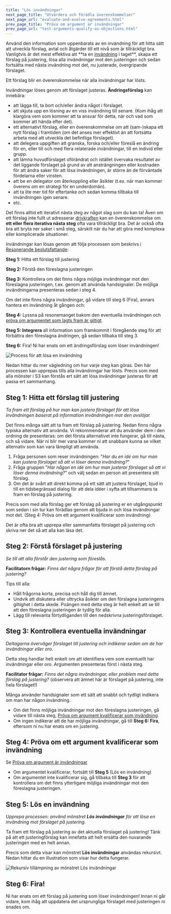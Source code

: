 ```yaml
---
title: "Lös invändningar"
next_page_title: "Utvärdera och förädla överenskommelser"
next_page_url: "evaluate-and-evolve-agreements.html"
prev_page_title: "Pröva om argument är invändningar"
prev_page_url: "test-arguments-qualify-as-objections.html"
---
```



<div class="card summary"><div class="card-body">Använd den information som uppenbarats av en invändning för att hitta sätt att utveckla förslag, avtal och åtgärder till ett nivå som är tillräckligt bra. 
</div></div>
Vanligtvis är det mest effektiva att **ta en  <a href="glossary.html#entry-objection" class="glossary-tooltip" data-toggle="tooltip" title="Invändning: Ett argument – i relation till ett förslag, avtal, en aktivitet eller det rådande läget – som avslöjar konsekvenser eller risker bör undvikas, eller visar på värdefull förbättring.">invändning</a> i taget**, skapa ett förslag på justering, lösa alla invändningar mot den justeringen och sedan fortsätta med nästa invändning mot det, nu justerade, övergripande förslaget.

Ett förslag blir en överenskommelse när alla invändningar har lösts.

Invändningar löses genom att förslaget justeras. **Ändringsförslag** kan innebära:

- att lägga till, ta bort och/eller ändra något i förslaget.
- att skjuta upp en lösning av en viss invändning till senare. (Kom ihåg att klargöra vem som kommer att ta ansvar för detta, när och vad som kommer att hända efter det).
- ett alternativt förslag, eller en överenskommelse om att (sam-)skapa ett nytt förslag i framtiden (om det anses mer effektivt än att fortsätta arbeta med att utveckla det befintliga förslaget).
- att delegera uppgiften att granska, forska och/eller föreslå en ändring för en, eller till och med flera relaterade invändningar, till en individ eller grupp.
- att lämna huvudförslaget oförändrat och istället övervaka resultatet av det liggande förslaget på grund av att ansträngningen eller kostnaden för att ändra saker för att lösa invändningen, är större än de förväntade fördelarna eller vinsten.
- att be en delegator om återkoppling eller åsikter (t.ex. när man kommer överens om en strategi för en underdomän).
- att ta lite mer tid för eftertanke och sedan komma tillbaka till invändningen igen senare.
- etc.

Det finns alltid ett iterativt nästa steg av något slag som du kan ta! Även om ett förslag inte fullt ut adresserar <a href="glossary.html#entry-driver" class="glossary-tooltip" data-toggle="tooltip" title="Drivkraft: En persons eller grupps motiv för att agera på en specifik situation.">drivkraften</a> kan en överenskommelse om **ett eller flera iterativa nästa steg** ofta vara tillräckligt bra. Det är också ofta bra att bryta ner saker i små steg, särskilt när du har att göra med komplexa eller komplicerade situationer.

Invändningar kan lösas genom att följa processen som beskrivs i [Resonerande beslutsfattande](reasoned-decision-making.html):

**Steg 1:** Hitta ett förslag till justering

**Steg 2:** Förstå den föreslagna justeringen

**Steg 3:** Kontrollera om det finns några möjliga invändningar mot den föreslagna justeringen, t.ex. genom att använda handsignaler. De möjliga invändningarna presenteras sedan i steg 4.

Om det inte finns några invändningar, gå vidare till steg 6 (Fira), annars hantera en invändning åt gången och:

**Steg 4:** Lyssna på resonemanget bakom den eventuella invändningen och [pröva om argumentet som lagts fram är giltigt](test-arguments-qualify-as-objections.html).

**Steg 5: Integrera** all information som framkommit i föregående steg för att förbättra den föreslagna ändringen, gå sedan tillbaka till steg 3.

**Steg 6:** Fira! Ni har enats om ett ändringsförslag som löser invändningen!

![Process för att lösa en invändning](img/agreements/resolve-objections.png)

Nedan hittar du mer vägledning om hur varje steg kan göras. Den här processen kan upprepas tills alla invändningar har lösts. Precis som med alla mönster i S3 kan förstås ert sätt att lösa invändningar justeras för att passa ert sammanhang.


## Steg 1: Hitta ett förslag till justering

*Ta fram ett förslag på hur man kan justera förslaget för att lösa invändningen baserat på information invändningen mot den avslöjar.*

Det finns många sätt att ta fram ett förslag på justering. Nedan finns några typiska alternativ att använda. Vi rekommenderar att du använder dem i den ordning de presenteras: om det första alternativet inte fungerar, gå till nästa, och så vidare. När ni blir mer vana kommer ni att snabbare kunna se vilket alternativ som kan vara lämpligt att använda.

1. Fråga personen som reser invändningen: "*Har du en idé om hur man kan justera förslaget så att vi löser denna invändning?*"
2. Fråga gruppen ”*Har någon en idé om hur man justerar förslaget så att vi löser denna invändning?*” och välj sedan en person att presentera sitt förslag.
3. Om det är svårt att direkt komma på ett sätt att justera förslaget, bjud in till en tidsbegränsad dialog för att dela idéer i syfta att tillsammans ta fram en förslag på justering.

Precis som med alla förslag ger ett förslag på justering er en utgångspunkt som sedan i sin tur kan förädlas genom att bjuda in och lösa invändningar mot det. (Steg 4: Pröva om ett argument kvalificerar som invändning)

Det är ofta bra att upprepa eller sammanfatta förslaget på justering och skriva ner det så att alla kan läsa det.


## Steg 2: Förstå förslaget på justering

*Se till att alla förstår den justering som föreslås.*

**Facilitatorn frågar:** _Finns det några frågor för att förstå detta förslag på justering?_

Tips till alla:

- Håll frågorna korta, precisa och håll dig till ämnet.
- Undvik att diskutera eller uttrycka åsikter om den förslagna justeringens giltighet i detta skede. Poängen med detta steg är helt enkelt att se till att den föreslagna justeringen är tydlig för alla.
- Lägg till relevanta förtydliganden till den nedskrivna justeringsförslaget.


## Steg 3: Kontrollera eventuella invändningar

*Deltagarna överväger förslaget till justering och indikerar sedan om de har invändningar eller oro.*

Detta steg handlar helt enkelt om att identifiera vem som eventuellt har invändningar eller oro. Argumenten presenteras först i nästa steg.

**Facilitator frågar:** *Finns det några invändningar, eller problem med detta förslag på justering?* (observera att ämnet här är förslaget på justering, inte hela förslaget!)

Många använder handsignaler som ett sätt att snabbt och tydligt indikera om man har någon invändning.

- Om det finns möjliga invändningar mot den föreslagna justeringen, gå vidare till nästa steg, [Pröva om argument kvalificerar som invändning](test-arguments-qualify-as-objections.html).
- Om ingen indikerar att de har möjliga invändningar, gå till **Steg 6: Fira**, eftersom ni nu har enats om en justering.


## Steg 4: Pröva om ett argument kvalificerar som invändning

Se [Pröva om argument är invändningar](test-arguments-qualify-as-objections.html)

- Om argumentet kvalificerar, fortsätt till **Steg 5** (Lös en invändning)
- Om argumentet inte kvalificerar sig, gå tillbaka till **Steg 3** för att kontrollera om det finns ytterligare möjliga invändningar mot den föreslagna justeringen.


## Steg 5: Lös en invändning

*Upprepa processen: använd mönstret **Lös invändningar** för att lösa en invändning mot förslaget på justering.*

Ta fram ett förslag på justering av det aktuella förslaget på justering! Tänk på att ett justeringförslag kan innefatta att helt ersätta den nuvarande justeringen med en helt annan.

Precis som detta visar kan mönstret **Lös invändningar** användas rekursivt. Nedan hittar du en illustration som visar hur detta fungerar.

![Rekursiv tillämpning av mönstret Lös invändningar](img/agreements/resolve-objections-process.png)


## Steg 6: Fira!

Ni har enats om ett förslag på justering som löser invändningen! Innan ni går vidare, kom ihåg att uppdatera det ursprungliga förslaget med justeringen ni enades om.
